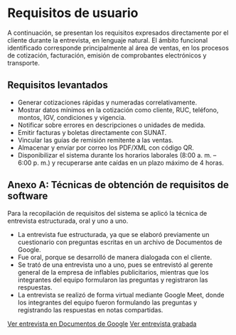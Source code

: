 # Requisitos de usuario
A continuación, se presentan los requisitos expresados directamente por el cliente durante la entrevista, en lenguaje natural.
El ámbito funcional identificado corresponde principalmente al área de ventas, en los procesos de cotización, facturación, emisión de comprobantes electrónicos y transporte.

## Requisitos levantados
- Generar cotizaciones rápidas y numeradas correlativamente.
- Mostrar datos mínimos en la cotización como cliente, RUC, teléfono, montos, IGV, condiciones y vigencia.
- Notificar sobre errores en descripciones o unidades de medida.
- Emitir facturas y boletas directamente con SUNAT.
- Vincular las guías de remisión remitente a las ventas.
- Almacenar y envíar por correo los PDF/XML con código QR.
- Disponibilizar el sistema durante los horarios laborales (8:00 a. m. – 6:00 p. m.) y recuperarse ante caídas en un plazo máximo de 4 horas.

## Anexo A: Técnicas de obtención de requisitos de software
Para la recopilación de requisitos del sistema se aplicó la técnica de entrevista estructurada, oral y uno a uno.
- La entrevista fue estructurada, ya que se elaboró previamente un cuestionario con preguntas escritas en un archivo de Documentos de Google.
- Fue oral, porque se desarrolló de manera dialogada con el cliente.
- Se trató de una entrevista uno a uno, pues se entrevistó al gerente general de la empresa de inflables publicitarios, mientras que los integrantes del equipo formularon las preguntas y registraron las respuestas.
- La entrevista se realizó de forma virtual mediante Google Meet, donde los integrantes del equipo fueron formulando las preguntas y registrando las respuestas en notas compartidas.

[Ver entrevista en Documentos de Google](https://docs.google.com/document/d/1c_yK5jc14I3tKbvmTM3_SAa9zemh8F0Enc9quWXYWGM/edit?usp=sharing)
[Ver entrevista grabada](https://drive.google.com/file/d/1tndvioI38LfDZ8t3m68p3_i6F33AmoRW/view?usp=sharing)
